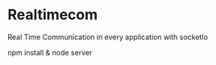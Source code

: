 # Realtimecom
Real Time Communication in every application with socketIo


npm install & node server
